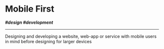 # Mobile First

***\#design \#development***

---

Designing and developing a website, web-app or service with mobile users in mind before designing for larger devices
